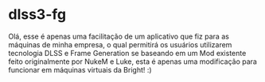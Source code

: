 # dlss3-fg
Olá, esse é apenas uma facilitação de um aplicativo que fiz para as máquinas de minha empresa, o qual permitirá os usuários utilizarem tecnologia DLSS e Frame Generation se baseando em um Mod existente feito originalmente por NukeM e Luke, esta é apenas uma modificação para funcionar em máquinas virtuais da Bright! :)
